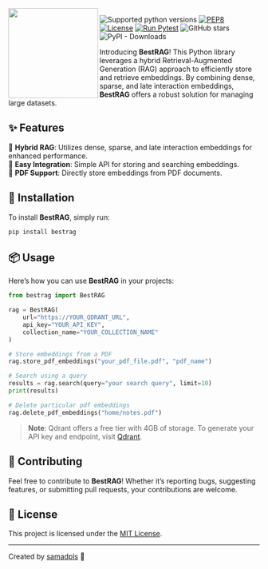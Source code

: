 
<img src="https://github.com/user-attachments/assets/e23d11d5-2d7b-44e2-aa11-59ddcb66bebc" align=left height=180px>

![Supported python versions](https://img.shields.io/badge/python-3.7%20%7C%203.8%20%7C%203.9%20%7C%203.10%20%7C%203.11-blue)
[![PEP8](https://img.shields.io/badge/code%20style-pep8-black.svg)](https://www.python.org/dev/peps/pep-0008/)
[![License](https://img.shields.io/badge/License-MIT%202.0-blue.svg)](LICENSE)
[![Run Pytest](https://github.com/samadpls/BestRAG/actions/workflows/pytest.yml/badge.svg?branch=main)](https://github.com/samadpls/BestRAG/actions/workflows/pytest.yml)
![GitHub stars](https://img.shields.io/github/stars/samadpls/BestRAG?color=red&label=stars&logoColor=black&style=social)
![PyPI - Downloads](https://img.shields.io/pypi/dm/bestrag?style=social)



Introducing **BestRAG**! This Python library leverages a hybrid Retrieval-Augmented Generation (RAG) approach to efficiently store and retrieve embeddings. By combining dense, sparse, and late interaction embeddings, **BestRAG** offers a robust solution for managing large datasets.


## ✨ Features

🚀 **Hybrid RAG**: Utilizes dense, sparse, and late interaction embeddings for enhanced performance.  
🔌 **Easy Integration**: Simple API for storing and searching embeddings.  
📄 **PDF Support**: Directly store embeddings from PDF documents.  

## 🚀 Installation

To install **BestRAG**, simply run:

```bash
pip install bestrag
```

## 📦 Usage

Here’s how you can use **BestRAG** in your projects:

```python
from bestrag import BestRAG

rag = BestRAG(
    url="https://YOUR_QDRANT_URL", 
    api_key="YOUR_API_KEY", 
    collection_name="YOUR_COLLECTION_NAME"
)

# Store embeddings from a PDF
rag.store_pdf_embeddings("your_pdf_file.pdf", "pdf_name")

# Search using a query
results = rag.search(query="your search query", limit=10)
print(results)

# Delete particular pdf embeddings
rag.delete_pdf_embeddings("home/notes.pdf")
```

> **Note**: Qdrant offers a free tier with 4GB of storage. To generate your API key and endpoint, visit [Qdrant](https://qdrant.tech/).

## 🤝 Contributing

Feel free to contribute to **BestRAG**! Whether it’s reporting bugs, suggesting features, or submitting pull requests, your contributions are welcome. 

## 📝 License

This project is licensed under the [MIT License](LICENSE).

---

Created by [samadpls](https://github.com/samadpls) 🎉
